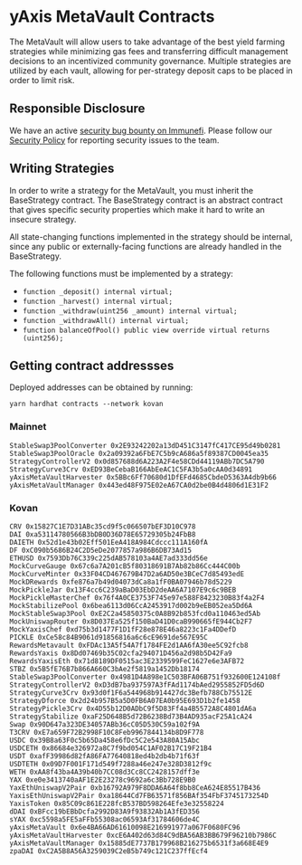 # yAxis MetaVault Contracts

The MetaVault will allow users to take advantage of the best yield farming strategies while minimizing gas fees and transferring difficult management decisions to an incentivized community governance. Multiple strategies are utilized by each vault, allowing for per-strategy deposit caps to be placed in order to limit risk.

## Responsible Disclosure

We have an active [security bug bounty on Immunefi](https://immunefi.com/bounty/yaxis/). Please follow our [Security Policy](https://github.com/yaxis-project/metavault/security/policy) for reporting security issues to the team.

## Writing Strategies

In order to write a strategy for the MetaVault, you must inherit the BaseStrategy contract. The BaseStrategy contract is an abstract contract that gives specific security properties which make it hard to write an insecure strategy.

All state-changing functions implemented in the strategy should be internal, since any public or externally-facing functions are already handled in the BaseStrategy.

 The following functions must be implemented by a strategy:
 - `function _deposit() internal virtual;`
 - `function _harvest() internal virtual;`
 - `function _withdraw(uint256 _amount) internal virtual;`
 - `function _withdrawAll() internal virtual;`
 - `function balanceOfPool() public view override virtual returns (uint256);`

## Getting contract addressses

Deployed addresses can be obtained by running:

```
yarn hardhat contracts --network kovan
```

### Mainnet

```
StableSwap3PoolConverter 0x2E93242202a13dD451C3147fC417CE95d49b0281
StableSwap3PoolOracle 0x2a09392a6FbE7C5b9cA686a5f89387CD0045ea35
StrategyControllerV2 0x0d857688d6A223A2F4e58CDd44119ABb7DC5A790
StrategyCurve3Crv 0xED93BeCebaB166AbEeAC1C5FA3b5a0cAA0d34891
yAxisMetaVaultHarvester 0x5BBc6Ff70680d1DfEFd4685CbdeD5363A4db9b66
yAxisMetaVaultManager 0x443ed48F975E02eA67CA0d2be0B4d4806d1E31F2
```

### Kovan

```
CRV 0x15827C1E7D31ABc35cd9f5c066507bEF3D10C978
DAI 0xa53114780566B3bDB0D36D78E65729305b24FbB8
DAIETH 0x52d1e43b02Eff501EeA418A984Cdccc111A160fA
DF 0xC090b5686B24C2D5eDe2077857a986B6DB73Ad15
ETHUSD 0x7593Db76C339c225dAB578103a4AE7ad333dd56e
MockCurveGauge 0x67c6a7A201cB5f80318691B7Ab82b86Cc444C00b
MockCurveMinter 0x33F04CD467679B47D2a6AD50e3BCeC7d85493edE
MockDRewards 0xfe876a7b49d04073dCa8a1fF0BA07946b78d5229
MockPickleJar 0x13F4cc6C239aBaD03EbD2deAA6A7107E9c6c9BEB
MockPickleMasterChef 0x76f4A0CE3753F745e97e588F8423230B83f4a2F4
MockStabilizePool 0x6bea6113d06CcA2453917d002b9eEB052ea5Dd6A
MockStableSwap3Pool 0xE2C2a45850375c0A8B92b853fcd0a110463ed5Ab
MockUniswapRouter 0x8D037Ea525f150BaD41D0caB990665fE944Cb2F7
MockYaxisChef 0xd75b3d1477F1D1fF28e878E46a8223c1Fa4DDefD
PICKLE 0xCe58c84B9061d91856816a6c6cE9691de567E95C
RewardsMetavault 0xFDAc13A5f54A7f1784FE2d1AA6fA30ee5C92fcb8
RewardsYaxis 0x8Dd07469b35C02cfa294071D456a2d98b5D42Fa9
RewardsYaxisEth 0x71d8189DF0515ac3E2339599FeC1627e6e3AFB72
STBZ 0x5B5fE76B7b866A660C3bAe2f5819a1452Db18174
StableSwap3PoolConverter 0x4981D4A898e1C503BFA06B751f932600E124108f
StrategyControllerV2 0xD3dB7ba937597A3fFAd1174bAed2955852FD5d6D
StrategyCurve3Crv 0x93d0f1F6a544968b914427dc3Befb788Cb75512E
StrategyDforce 0x2d24b957B5a5D0FB6A07EA0b95E693D1b2fe1458
StrategyPickle3Crv 0x4D55b12D0ADbC9f5D83Ff4a4B5572A8C4801dA6a
StrategyStabilize 0xaF25D648B5d72B6238Bd73B4AD935acF25A1cA24
Swap 0x90D647a323DE34057ABb36cC05D530C59a102f9A
T3CRV 0xE7a659F72B2998F10C8Feb9967844134b8D9F778
USDC 0x39B8a63F0c5b65Da458e6fDc5C2e543A80A15Abc
USDCETH 0x86684e326972a8C7f9bd054C1AF02B17C19F21B4
USDT 0xafF39986d82fA86FA77640818ed4b2db4b71f63f
USDTETH 0x09D7F001F171d549f7288a46e247e328D3812f9c
WETH 0xAA8f43ba4A39b40b7CC08d3Cc8CC2428157dff3e
YAX 0xe0e3413740aAF1E2E23278c9692a6c3Bb728E9B0
YaxEthUniswapV2Pair 0xb16792A979F8DDA6A64f8bb8CeA624E85517B436
YaxisEthUniswapV2Pair 0xa18644Cd7FB63571f856BAf354FbF3745173254D
YaxisToken 0x85C09c861E228fcB537BD598264Efe3e32558224
dDAI 0xBFcc19bEBbDcfa2992D83A9f93832Ab1A3fED356
sYAX 0xc5598a5FE5aFFb55308ac06593Af31784606de4C
yAxisMetaVault 0x6e4BA66AD61610098E216991977a067F0680FC96
yAxisMetaVaultHarvester 0xcE6A402d63d84C9dBA56AB3BB679F96210b7986C
yAxisMetaVaultManager 0x15885dE7737B179968B216275b6531f3a668E4E9
zpaDAI 0xC2A5B8A56A3259039C2eB5b749c121C237ffEcf4
```
